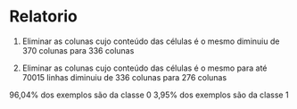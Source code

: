 # Relatorio

1. Eliminar as colunas cujo conteúdo das células é o mesmo
    diminuiu de 370 colunas para 336 colunas

2. Eliminar as colunas cujo conteúdo das células é o mesmo para até 70015 linhas
    diminuiu de 336 colunas para 276 colunas



96,04% dos exemplos são da classe 0
3,95% dos exemplos são da classe 1